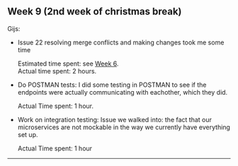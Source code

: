 ## Week 9 (2nd week of christmas break)
Gijs:
- Issue 22 resolving merge conflicts and making changes took me some time

	Estimated time spent: see [Week 6](./SprintRetrospective6.md).\
	Actual time spent: 2 hours.	

- Do POSTMAN tests: I did some testing in POSTMAN to see if the endpoints were actually communicating with eachother, which they did.

	Actual Time spent: 1 hour.
	
- Work on integration testing: Issue we walked into: the fact that our microservices are not mockable in the way we currently have everything set up.

    Actual Time spent: 1 hour

---
